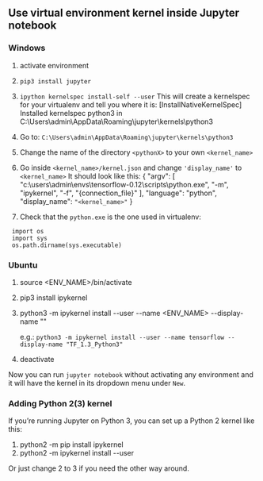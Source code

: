 ## Use virtual environment kernel inside Jupyter notebook

### Windows

1. activate environment 

2. `pip3 install jupyter`

3. `ipython kernelspec install-self --user` 
This will create a kernelspec for your virtualenv and tell you where it is:
[InstallNativeKernelSpec] Installed kernelspec python3 in C:\Users\admin\AppData\Roaming\jupyter\kernels\python3 

4. Go to: `C:\Users\admin\AppData\Roaming\jupyter\kernels\python3`

5. Change the name of the directory `<pythonX>` to your own `<kernel_name>`

6. Go inside `<kernel_name>/kernel.json` and change `'display_name'` to `<kernel_name>`
It should look like this:
{
 "argv": [
  "c:\\users\\admin\\envs\\tensorflow-0.12\\scripts\\python.exe",
  "-m",
  "ipykernel",
  "-f",
  "{connection_file}"
 ],
 "language": "python",
 "display_name": `"<kernel_name>"`
}

7. Check that the `python.exe` is the one used in virtualenv:
```
 import os
 import sys
 os.path.dirname(sys.executable)
 ```
 
 ### Ubuntu
 1. source <ENV_NAME>/bin/activate
 2. pip3 install ipykernel
 3. python3 -m ipykernel install --user --name <ENV_NAME> --display-name "<DISPLAYED NAME IN JUPYTER KERNEL SELECTION>"
    
    e.g.: `python3 -m ipykernel install --user --name tensorflow --display-name "TF_1.3_Python3"`
 4. deactivate
 
 Now you can run `jupyter notebook` without activating any environment and it will have the kernel in its dropdown menu under `New`.

 ### Adding Python 2(3) kernel
 If you’re running Jupyter on Python 3, you can set up a Python 2 kernel like this:

 1. python2 -m pip install ipykernel
 2. python2 -m ipykernel install --user
 
 Or just change 2 to 3 if you need the other way around.
 
 
